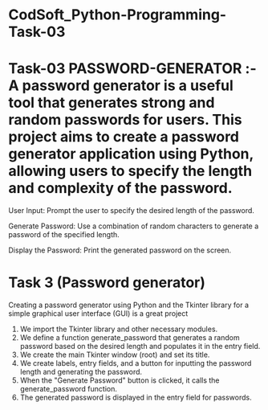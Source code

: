 # CodSoft_Python-Programming-Task-03

# Task-03 PASSWORD-GENERATOR :-A password generator is a useful tool that generates strong and random passwords for users. This project aims to create a password generator application using Python, allowing users to specify the length and complexity of the password.
   User Input: Prompt the user to specify the desired length of the password.
   
   Generate Password: Use a combination of random characters to generate a password of the specified length.
   
   Display the Password: Print the generated password on the screen.

# Task 3 (Password generator)
Creating a password generator using Python and the Tkinter library for a simple graphical user interface (GUI) is a great project
1. We import the Tkinter library and other necessary modules.
2. We define a function generate_password that generates a random password based on the desired length and populates it in the entry field.
3. We create the main Tkinter window (root) and set its title.
4. We create labels, entry fields, and a button for inputting the password length and generating the password.
5. When the "Generate Password" button is clicked, it calls the generate_password function.
6. The generated password is displayed in the entry field for passwords.

